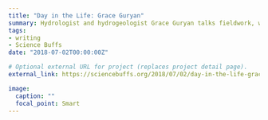 ```yaml
---
title: "Day in the Life: Grace Guryan"
summary: Hydrologist and hydrogeologist Grace Guryan talks fieldwork, water law and conservation with *Science Buffs* reporter Graycen Wheeler.
tags:
- writing
- Science Buffs
date: "2018-07-02T00:00:00Z"

# Optional external URL for project (replaces project detail page).
external_link: https://sciencebuffs.org/2018/07/02/day-in-the-life-grace-guryan/

image:
  caption: ""
  focal_point: Smart
---
```

